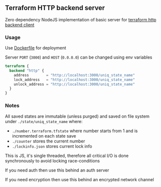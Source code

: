 ## Terraform HTTP backend server
Zero dependency NodeJS implementation of basic server for [terraform http backend client](https://github.com/hashicorp/terraform/blob/main/internal/backend/remote-state/http/client.go)

### Usage
Use [Dockerfile](./Dockerfile) for deployment

Server `PORT` (`3000`) and `HOST` (`0.0.0.0`) can be changed using env variables

```tf
terraform {
  backend "http" {
    address        = "http://localhost:3000/uniq_state_name"
    lock_address   = "http://localhost:3000/uniq_state_name"
    unlock_address = "http://localhost:3000/uniq_state_name"
  }
}
```

### Notes
All saved states are immutable (unless purged) and saved on file system under `./state/uniq_state_name` where:
- `./number.terraform.tfstate` where number starts from 1 and is incremented on each state save
- `./counter` stores the current number
- `./lockinfo.json` stores current lock info

This is JS, it's single threaded, therefore all critical I/O is done synchronously to avoid locking race-conditions

If you need auth then use this behind an auth server

If you need encryption then use this behind an encrypted network channel
